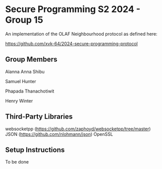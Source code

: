 # Secure Programming S2 2024 - Group 15

An implementation of the OLAF Neighbourhood protocol as defined here:

https://github.com/xvk-64/2024-secure-programming-protocol

## Group Members
Alanna Anna Shibu

Samuel Hunter

Phapada Thanachotiwit

Henry Winter

## Third-Party Libraries
websocketpp (https://github.com/zaphoyd/websocketpp/tree/master)
JSON (https://github.com/nlohmann/json)
OpenSSL

## Setup Instructions
To be done
